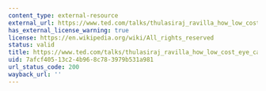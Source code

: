 ```yaml
---
content_type: external-resource
external_url: https://www.ted.com/talks/thulasiraj_ravilla_how_low_cost_eye_care_can_be_world_class
has_external_license_warning: true
license: https://en.wikipedia.org/wiki/All_rights_reserved
status: valid
title: https://www.ted.com/talks/thulasiraj_ravilla_how_low_cost_eye_care_can_be_world_class
uid: 7afcf405-13c2-4b96-8c78-3979b531a981
url_status_code: 200
wayback_url: ''
---
```

